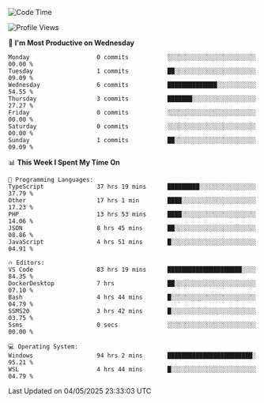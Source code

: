 <!--START_SECTION:waka-->
![Code Time](http://img.shields.io/badge/Code%20Time-4%2C864%20hrs%2026%20mins-blue)

![Profile Views](http://img.shields.io/badge/Profile%20Views-0-blue)

📅 **I'm Most Productive on Wednesday** 

```text
Monday                   0 commits           ░░░░░░░░░░░░░░░░░░░░░░░░░   00.00 % 
Tuesday                  1 commits           ██░░░░░░░░░░░░░░░░░░░░░░░   09.09 % 
Wednesday                6 commits           ██████████████░░░░░░░░░░░   54.55 % 
Thursday                 3 commits           ███████░░░░░░░░░░░░░░░░░░   27.27 % 
Friday                   0 commits           ░░░░░░░░░░░░░░░░░░░░░░░░░   00.00 % 
Saturday                 0 commits           ░░░░░░░░░░░░░░░░░░░░░░░░░   00.00 % 
Sunday                   1 commits           ██░░░░░░░░░░░░░░░░░░░░░░░   09.09 % 
```


📊 **This Week I Spent My Time On** 

```text
💬 Programming Languages: 
TypeScript               37 hrs 19 mins      █████████░░░░░░░░░░░░░░░░   37.79 % 
Other                    17 hrs 1 min        ████░░░░░░░░░░░░░░░░░░░░░   17.23 % 
PHP                      13 hrs 53 mins      ████░░░░░░░░░░░░░░░░░░░░░   14.06 % 
JSON                     8 hrs 45 mins       ██░░░░░░░░░░░░░░░░░░░░░░░   08.86 % 
JavaScript               4 hrs 51 mins       █░░░░░░░░░░░░░░░░░░░░░░░░   04.91 % 

🔥 Editors: 
VS Code                  83 hrs 19 mins      █████████████████████░░░░   84.35 % 
DockerDesktop            7 hrs               ██░░░░░░░░░░░░░░░░░░░░░░░   07.10 % 
Bash                     4 hrs 44 mins       █░░░░░░░░░░░░░░░░░░░░░░░░   04.79 % 
SSMS20                   3 hrs 42 mins       █░░░░░░░░░░░░░░░░░░░░░░░░   03.75 % 
Ssms                     0 secs              ░░░░░░░░░░░░░░░░░░░░░░░░░   00.00 % 

💻 Operating System: 
Windows                  94 hrs 2 mins       ████████████████████████░   95.21 % 
WSL                      4 hrs 44 mins       █░░░░░░░░░░░░░░░░░░░░░░░░   04.79 % 
```


 Last Updated on 04/05/2025 23:33:03 UTC
<!--END_SECTION:waka-->
